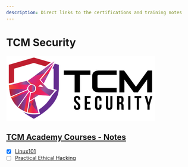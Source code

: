 ```yaml
---
description: Direct links to the certifications and training notes
---
```


# TCM Security

![academy.tcm-sec.com - © TCM Security](.gitbook/assets/tcmsecuritycovermid.png)

## [TCM Academy Courses - Notes](https://blog.syselement.com/tcm/)

- [x] [Linux101](https://blog.syselement.com/tcm/courses/linux-101)
- [ ] [Practical Ethical Hacking](https://blog.syselement.com/tcm/courses/peh)
